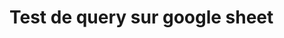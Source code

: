 # Test de query sur google sheet

<html>
<body>
	<script type="text/javascript" src="https://www.gstatic.com/charts/loader.js"></script>
		<script type="text/javascript">

			//charge la lib google chart
			google.charts.load('current', {'packages':['corechart','table']});

			//lance la fonction drawChart une fois la librairie chargee
			google.charts.setOnLoadCallback(sendQuery1);

			var dataQuery1;
			var dataQuery2;

		//declaration
		function sendQuery1() {
			
			//Requete Google Query
			var queryString = encodeURIComponent('SELECT A, B, C, H WHERE D ="-its" LIMIT 30');

			var query = new google.visualization.Query(
					'https://docs.google.com/spreadsheets/d/1ZdhTerwqhyGxmSyCpfmQGeCHynFL2gcbC-PJ56NzXrE/gviz/tq?sheet=Sheet1&headers=1&tq=' + queryString);

			//envoi de la Requete avec en parametre la fonction a appeler quand la reponse arrive
			query.send(sendQuery2);
		}

		function sendQuery2() {
			if (response.isError()) {
				alert('Error in query: ' + response.getMessage() + ' ' + response.getDetailedMessage());
				return;
			}

			dataQuery1 = response.getDataTable();

			//Requete Google Query
			var queryString = encodeURIComponent('SELECT A, B, C, H WHERE D ="-its -smt -ltsminpath" LIMIT 30');

			var query = new google.visualization.Query(
					'https://docs.google.com/spreadsheets/d/1ZdhTerwqhyGxmSyCpfmQGeCHynFL2gcbC-PJ56NzXrE/gviz/tq?sheet=Sheet1&headers=1&tq=' + queryString);

			//envoi de la Requete avec en parametre la fonction a appeler quand la reponse arrive
			query.send(handleSampleDataQueryResponse);	
		}


		//cette fonction a pour parametre un objet de type QueryAnswer
		function handleSampleDataQueryResponse(response) {
			if (response.isError()) {
				alert('Error in query: ' + response.getMessage() + ' ' + response.getDetailedMessage());
				return;
			}

			//extraction des resultats de la requete dans une table de donnees
			var dataQuery2 = response.getDataTable();

			var data = google.visualization.join(dataQuery1, dataQuery2, 'inner', [[1,1], [2,2]], 
				[3], [3]);

			/*AFFICHAGE DATATABLE*/

			//creation de la Table. On passe en parametre un pointeur vers l'element DOM
			//dans lequel la Table sera encapsulee dans le fichier HTML.
			var table = new google.visualization.Table(document.getElementById('table_div'));

			//affichage graphique de la table de donnees recue en reponse
			table.draw(data);


			/*AFFICHAGE SCATTERCHART*/

			var view = new google.visualization.DataView(data);
			view.setColumns([0, 1, {
				label: 'y=x',
				type: 'number',
				calc: function (dt, row) {return dt.getValue(row, 0)}
			}]);

			//Configuration du schema
			var options = {
					title: '[-its] VS [-its -smt -ltsminpath] Durations',
					hAxis: {title: '-its'},
					vAxis: {title: '-its -smt -ltsminpath'},
					
					seriesType: 'scatter',
					series: {
						1: {type: 'line'}
					}
			};
			
			//creation du ScatterChart. On passe en parametre un pointeur vers l'element DOM
			//dans lequel le ScatterChart sera encapsule dans le fichier HTML.
			var chart = new google.visualization.ComboChart(document.getElementById('chart_div'));

			//affichage graphique du ScatterChart
			chart.draw(view, options);
		}
	</script>
	<div id="table_div" style="width: 600px; height: 300px;"></div>
	<div id="chart_div" style="width: 600px; height: 500px;"></div>
</body>
</html>